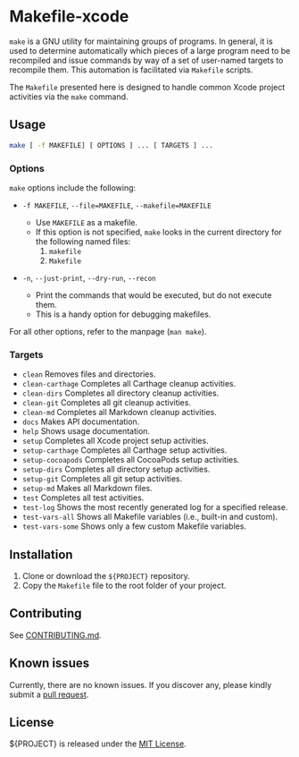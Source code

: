 # Makefile-xcode

`make` is a GNU utility for maintaining groups of programs.  In general, it is used to determine automatically which pieces of a large program need to be recompiled and issue commands by way of a set of user-named targets to recompile them.  This automation is facilitated via `Makefile` scripts.

The `Makefile` presented here is designed to handle common Xcode project activities via the `make` command.

## Usage

```bash
make [ -f MAKEFILE] [ OPTIONS ] ... [ TARGETS ] ...
```
### Options

`make` options include the following:

* `-f MAKEFILE`, `--file=MAKEFILE`, `--makefile=MAKEFILE`  
	* Use `MAKEFILE` as a makefile.
	* If this option is not specified, `make` looks in the current directory for the following named files:
		1. `makefile`
		2. `Makefile`

* `-n`, `--just-print`, `--dry-run`, `--recon`  
	* Print the commands that would be executed, but do not execute them.
	* This is a handy option for debugging makefiles. 

For all other options, refer to the manpage (`man make`).

### Targets

* `clean`           Removes files and directories.
* `clean-carthage`  Completes all Carthage cleanup activities.
* `clean-dirs`      Completes all directory cleanup activities.
* `clean-git`       Completes all git cleanup activities.
* `clean-md`        Completes all Markdown cleanup activities.
* `docs`            Makes API documentation.
* `help`            Shows usage documentation.
* `setup`           Completes all Xcode project setup activities.
* `setup-carthage`  Completes all Carthage setup activities.
* `setup-cocoapods` Completes all CocoaPods setup activities.
* `setup-dirs`      Completes all directory setup activities.
* `setup-git`       Completes all git setup activities.
* `setup-md`        Makes all Markdown files.
* `test`            Completes all test activities.
* `test-log`        Shows the most recently generated log for a specified release.
* `test-vars-all`   Shows all Makefile variables (i.e., built-in and custom).
* `test-vars-some`  Shows only a few custom Makefile variables.

## Installation

1. Clone or download the `${PROJECT}` repository.
2. Copy the `Makefile` file to the root folder of your project.

## Contributing

See [CONTRIBUTING.md](CONTRIBUTING.md).

## Known issues

Currently, there are no known issues.  If you discover any, please kindly submit a [pull request](CONTRIBUTING.md).

## License

${PROJECT} is released under the [MIT License](LICENSE.md).

